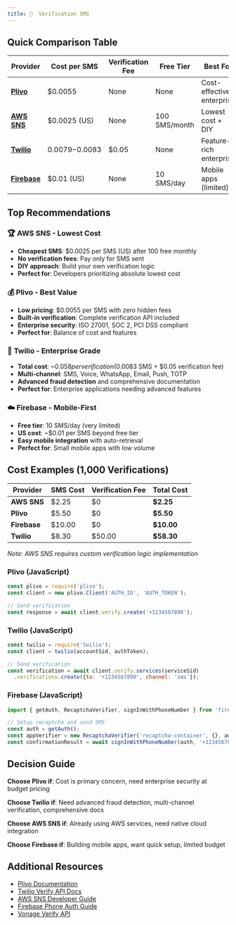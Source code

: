 ```yaml
---
title: 📱  Verification SMS
---
```


## Quick Comparison Table

| Provider | Cost per SMS | Verification Fee | Free Tier | Best For |
|----------|-------------|------------------|-----------|----------|
| **[Plivo](https://www.plivo.com/verify/)** | $0.0055 | None | None | Cost-effective enterprise |
| **[AWS SNS](https://aws.amazon.com/sns/)** | $0.0025 (US) | None | 100 SMS/month | Lowest cost + DIY |
| **[Twilio](https://www.twilio.com/verify)** | $0.0079-$0.0083 | $0.05 | None | Feature-rich enterprise |
| **[Firebase](https://firebase.google.com/docs/auth/web/phone-auth)** | $0.01 (US) | None | 10 SMS/day | Mobile apps (limited) |

## Top Recommendations

### 🏆 **AWS SNS** - Lowest Cost
- **Cheapest SMS**: $0.0025 per SMS (US) after 100 free monthly
- **No verification fees**: Pay only for SMS sent
- **DIY approach**: Build your own verification logic
- **Perfect for**: Developers prioritizing absolute lowest cost

### 💰 **Plivo** - Best Value
- **Low pricing**: $0.0055 per SMS with zero hidden fees
- **Built-in verification**: Complete verification API included
- **Enterprise security**: ISO 27001, SOC 2, PCI DSS compliant
- **Perfect for**: Balance of cost and features

### 🚀 **Twilio** - Enterprise Grade
- **Total cost**: ~$0.058 per verification ($0.0083 SMS + $0.05 verification fee)
- **Multi-channel**: SMS, Voice, WhatsApp, Email, Push, TOTP
- **Advanced fraud detection** and comprehensive documentation
- **Perfect for**: Enterprise applications needing advanced features

### ☁️ **Firebase** - Mobile-First
- **Free tier**: 10 SMS/day (very limited)
- **US cost**: ~$0.01 per SMS beyond free tier
- **Easy mobile integration** with auto-retrieval
- **Perfect for**: Small mobile apps with low volume

## Cost Examples (1,000 Verifications)

| Provider | SMS Cost | Verification Fee | **Total Cost** |
|----------|----------|------------------|----------------|
| **AWS SNS** | $2.25 | $0 | **$2.25** |
| **Plivo** | $5.50 | $0 | **$5.50** |
| **Firebase** | $10.00 | $0 | **$10.00** |
| **Twilio** | $8.30 | $50.00 | **$58.30** |

*Note: AWS SNS requires custom verification logic implementation*

### Plivo (JavaScript)
```javascript
const plivo = require('plivo');
const client = new plivo.Client('AUTH_ID', 'AUTH_TOKEN');

// Send verification
const response = await client.verify.create('+1234567890');
```

### Twilio (JavaScript)
```javascript
const twilio = require('twilio');
const client = twilio(accountSid, authToken);

// Send verification
const verification = await client.verify.services(serviceSid)
  .verifications.create({to: '+1234567890', channel: 'sms'});
```

### Firebase (JavaScript)
```javascript
import { getAuth, RecaptchaVerifier, signInWithPhoneNumber } from 'firebase/auth';

// Setup recaptcha and send SMS
const auth = getAuth();
const appVerifier = new RecaptchaVerifier('recaptcha-container', {}, auth);
const confirmationResult = await signInWithPhoneNumber(auth, '+1234567890', appVerifier);
```

## Decision Guide

**Choose Plivo if**: Cost is primary concern, need enterprise security at budget pricing

**Choose Twilio if**: Need advanced fraud detection, multi-channel verification, comprehensive docs

**Choose AWS SNS if**: Already using AWS services, need native cloud integration

**Choose Firebase if**: Building mobile apps, want quick setup, limited budget


## Additional Resources

- [Plivo Documentation](https://www.plivo.com/docs/)
- [Twilio Verify API Docs](https://www.twilio.com/docs/verify/api)
- [AWS SNS Developer Guide](https://docs.aws.amazon.com/sns/)
- [Firebase Phone Auth Guide](https://firebase.google.com/docs/auth/web/phone-auth)
- [Vonage Verify API](https://developer.vonage.com/en/verify/overview)
